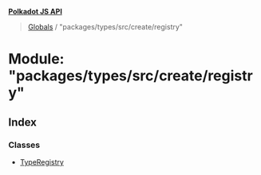 **[Polkadot JS API](../README.md)**

> [Globals](../globals.md) / "packages/types/src/create/registry"

# Module: "packages/types/src/create/registry"

## Index

### Classes

* [TypeRegistry](../classes/_packages_types_src_create_registry_.typeregistry.md)
